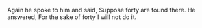 Again he spoke to him and said, Suppose forty are found there. He answered, For the sake of forty I will not do it.
